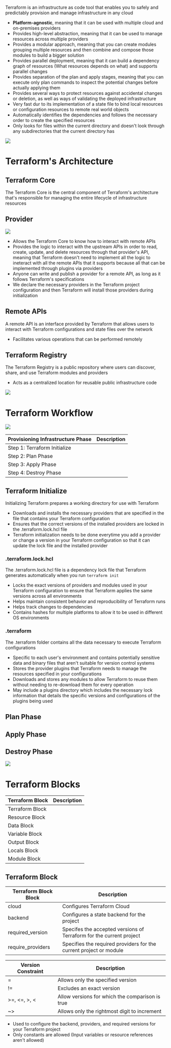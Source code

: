 Terraform is an infrastructure as code tool that enables you to safely and predictably provision and manage infrastructure in any cloud

* **Platform-agnostic**, meaning that it can be used with multiple cloud and on-premises providers
* Provides high-level abstraction, meaning that it can be used to manage resources across multiple providers
* Provides a modular approach, meaning that you can create modules grouping multiple resources and then combine and compose those modules to build a bigger solution
* Provides parallel deployment, meaning that it can build a dependency graph of resources (What resources depends on what) and supports parallel changes
* Provides separation of the plan and apply stages, meaning that you can execute only plan commands to inspect the potential changes before actually applying them
* Provides several ways to protect resources against accidental changes or deletion, as well as ways of validating the deployed infrastructure
* Very fast dur to its implementation of a state file to bind local resources or configuration resources to remote real world objects
* Automatically identifies the dependencies and follows the necessary order to create the specified resources
* Only looks for files within the current directory and doesn't look through any subdirectories that the current directory has

![](https://github.com/JonmarCorpuz/SecondBrain/blob/main/Assets/Whitespace.png)

# Terraform's Architecture

## Terraform Core

The Terraform Core is the central component of Terraform's architecture that's responsible for managing the entire lifecycle of infrastructure resources

## Provider

![](https://github.com/JonmarCorpuz/SecondBrain/blob/main/Assets/vgbihgihjivucvcicicicuxfgufgyfgyhgfhfghfghgfh.png)

* Allows the Terraform Core to know how to interact with remote APIs
* Provides the logic to interact with the upstream APIs in order to read, create, update, and delete resources through that provider's API, meaning that Terraform doesn't need to implement all the logic to ineteract with all the remote APIs that it supports because all that can be implemented through plugins via providers
* Anyone can write and publish a provider for a remote API, as long as it follows Terraform's specifications
* We declare the necessary providers in the Terraform project configuration and then Terraform will install those providers during initialization

## Remote APIs

A remote API is an interface provided by Terraform that allows users to interact with Terraform configurations and state files over the network

* Facilitates various operations that can be performed remotely

## Terraform Registry

The Terraform Registry is a public repository where users can discover, share, and use Terraform modules and providers

* Acts as a centralized location for reusable public infrastructure code

![](https://github.com/JonmarCorpuz/SecondBrain/blob/main/Assets/Whitespace.png)

# Terraform Workflow

![](https://github.com/JonmarCorpuz/SecondBrain/blob/main/Assets/qjkhjdkhqdkhqkdhjqkdjkqjdkjqkdjkqdjkqjdkqjdkqjdkjqd.png)

| Provisioning Infrastructure Phase | Description |
| --- | --- |
| Step 1: Terraform Initialize | |
| Step 2: Plan Phase | |
| Step 3: Apply Phase | |
| Step 4: Destroy Phase | |

## Terraform Initialize

Initializing Terraform prepares a working directory for use with Terraform 

* Downloads and installs the necessary providers that are specified in the file that contains your Terraform configuration
* Ensures that the correct versions of the installed providers are locked in the .terraform.lock.hcl file
* Terraform initialization needs to be done everytime you add a provider or change a version in your Terraform configuration so that it can update the lock file and the installed provider

### .terraform.lock.hcl 

The .terraform.lock.hcl file is a dependency lock file that Terraform generates automatically when you run `terraform init`

* Locks the exact versions of providers and modules used in your Terraform configuration to ensure that Terraform applies the same versions across all environments
* Helps maintain consistent behavior and reproducibility of Terraform runs
* Helps track changes to dependencies
* Contains hashes for multiple platforms to allow it to be used in different OS environments

### .terraform

The .terraform folder contains all the data necessary to execute Terraform configurations

* Specific to each user's environment and contains potentially sensitive data and binary files that aren't suitable for version control systems
* Stores the provider plugins that Terraform needs to manage the resources specified in your configurations
* Downloads and stores any modules to allow Terraform to reuse them without needing to re-download them for every operation
* May include a plugins directory which includes the necessary lock information that details the specific versions and configurations of the plugins being used 

## Plan Phase 

## Apply Phase

## Destroy Phase

![](https://github.com/JonmarCorpuz/SecondBrain/blob/main/Assets/Whitespace.png)

# Terraform Blocks

| Terraform Block | Description |
| --- | --- |
| Terraform Block | |
| Resource Block | |
| Data Block | |
| Variable Block | |
| Output Block | |
| Locals Block | |
| Module Block | |

## Terraform Block

| Terraform Block Block | Description |
| --- | --- |
| cloud | Configures Terraform Cloud |
| backend | Configures a state backend for the project |
| required_version | Specifes the accepted versions of Terraform for the current project |
| require_providers | Specifies the required providers for the current project or module |

| Version Constraint | Description |
| --- | --- |
| = | Allows only the specified version |
| != | Excludes an exact version |
| >=, <=, >, < | Allow versions for which the comparison is true |
| ~> | Allows only the rightmost digit to increment |

* Used to configure the backend, providers, and required versions for your Terraform project
* Only constants are allowed (Input variables or resource references aren't allowed)
